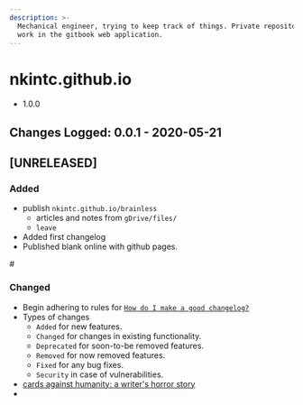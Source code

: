 ```yaml
---
description: >-
  Mechanical engineer, trying to keep track of things. Private repository to
  work in the gitbook web application.
---
```


# nkintc.github.io



* 1.0.0

## Changes Logged: 0.0.1 - 2020-05-21

## \[UNRELEASED\]

### Added

* publish `nkintc.github.io/brainless`  
  * articles and notes from `gDrive/files/` 
  * `leave`
* Added first changelog 
* Published blank online with github pages.

\#

### Changed

* Begin adhering to rules  for [`How do I make a good changelog?`](https://keepachangelog.com/en/1.0.0/%20)
* Types of changes
  * `Added` for new features.
  * `Changed` for changes in existing functionality.
  * `Deprecated` for soon-to-be removed features.
  * `Removed` for now removed features.
  * `Fixed` for any bug fixes.
  * `Security` in case of vulnerabilities.
* [cards against humanity: a writer's horror story ](https://medium.com/@nicolas.j.carter/how-to-know-youre-not-insane-and-how-a-cards-against-humanity-staff-writer-was-fired-40fe07fbbfe4)
* 
